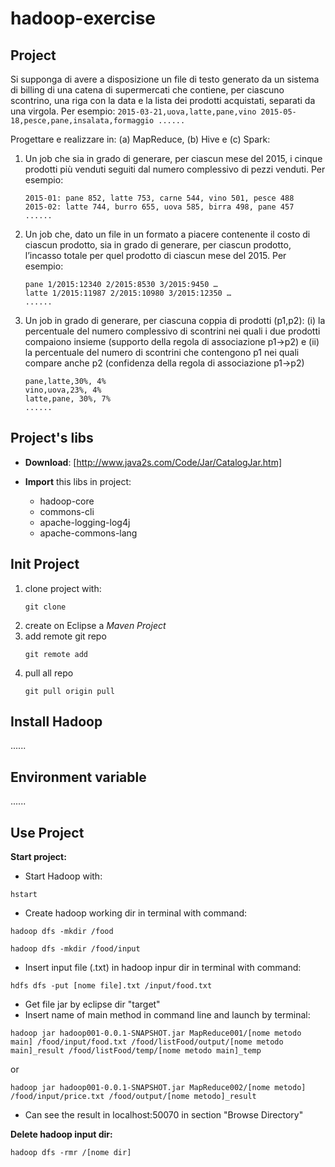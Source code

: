 # hadoop-exercise

## Project
Si supponga di avere a disposizione un file di testo generato da un sistema di billing di una catena di
supermercati che contiene, per ciascuno scontrino, una riga con la data e la lista dei prodotti
acquistati, separati da una virgola. Per esempio:
	```
	2015-03-21,uova,latte,pane,vino
	2015-05-18,pesce,pane,insalata,formaggio
	......
	```

Progettare e realizzare in: (a) MapReduce, (b) Hive e (c) Spark:
	
1. Un job che sia in grado di generare, per ciascun mese del 2015, i cinque prodotti più venduti seguiti dal numero complessivo di pezzi venduti. Per esempio:

	```
	2015-01: pane 852, latte 753, carne 544, vino 501, pesce 488
	2015-02: latte 744, burro 655, uova 585, birra 498, pane 457
	......
	```

2. Un job che, dato un file in un formato a piacere contenente il costo di ciascun prodotto, sia in grado di generare, per ciascun prodotto, l’incasso totale per quel prodotto di ciascun mese del 2015. Per esempio:

	```
	pane 1/2015:12340 2/2015:8530 3/2015:9450 …
	latte 1/2015:11987 2/2015:10980 3/2015:12350 …
	......
	```

3. Un job in grado di generare, per ciascuna coppia di prodotti (p1,p2): (i) la percentuale del numero complessivo di scontrini nei quali i due prodotti compaiono insieme (supporto della regola di associazione p1→p2) e (ii) la percentuale del numero di scontrini che contengono p1 nei quali compare anche p2 (confidenza della regola di associazione p1→p2)

	```
	pane,latte,30%, 4%
	vino,uova,23%, 4%
	latte,pane, 30%, 7%
	......
	```

## Project's libs

- **Download**: [http://www.java2s.com/Code/Jar/CatalogJar.htm]
- **Import** this libs in project:

	- hadoop-core
	- commons-cli
	- apache-logging-log4j
	- apache-commons-lang

## Init Project

1. clone project with: 
	```
	git clone
	```
2. create on Eclipse a *Maven Project*
3. add remote git repo
	```
	git remote add
	```
3. pull all repo
	```
	git pull origin pull
	```

## Install Hadoop

......

## Environment variable

......

## Use Project

**Start project:**

- Start Hadoop with:
```
hstart
```
- Create hadoop working dir in terminal with command:

```
hadoop dfs -mkdir /food
```
```
hadoop dfs -mkdir /food/input
```
- Insert input file (.txt) in hadoop inpur dir in terminal with command:
 
```
hdfs dfs -put [nome file].txt /input/food.txt
```
- Get file jar by eclipse dir "target"
- Insert name of main method in command line and launch by terminal:

```
hadoop jar hadoop001-0.0.1-SNAPSHOT.jar MapReduce001/[nome metodo main] /food/input/food.txt /food/listFood/output/[nome metodo main]_result /food/listFood/temp/[nome metodo main]_temp
```

or

```
hadoop jar hadoop001-0.0.1-SNAPSHOT.jar MapReduce002/[nome metodo] /food/input/price.txt /food/output/[nome metodo]_result

```

- Can see the result in localhost:50070 in section "Browse Directory"

**Delete hadoop input dir:**

```hadoop dfs -rmr /[nome dir]```
